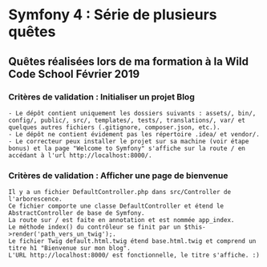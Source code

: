# Symfony 4 : Série de plusieurs quêtes

## Quêtes réalisées lors de ma formation à la Wild Code School Février 2019

### Critères de validation : Initialiser un projet Blog

    - Le dépôt contient uniquement les dossiers suivants : assets/, bin/, config/, public/, src/, templates/, tests/, translations/, var/ et quelques autres fichiers (.gitignore, composer.json, etc.).
    - Le dépôt ne contient évidement pas les répertoire .idea/ et vendor/.
    - Le correcteur peux installer le projet sur sa machine (voir étape bonus) et la page "Welcome to Symfony" s'affiche sur la route / en accédant à l'url http://localhost:8000/.

### Critères de validation : Afficher une page de bienvenue

    Il y a un fichier DefaultController.php dans src/Controller de l'arborescence.
    Ce fichier comporte une classe DefaultController et étend le AbstractController de base de Symfony.
    La route sur / est faite en annotation et est nommée app_index.
    Le méthode index() du contrôleur se finit par un $this->render('path_vers_un_twig');.
    Le fichier Twig default.html.twig étend base.html.twig et comprend un titre h1 "Bienvenue sur mon blog".
    L'URL http://localhost:8000/ est fonctionnelle, le titre s'affiche. :)

